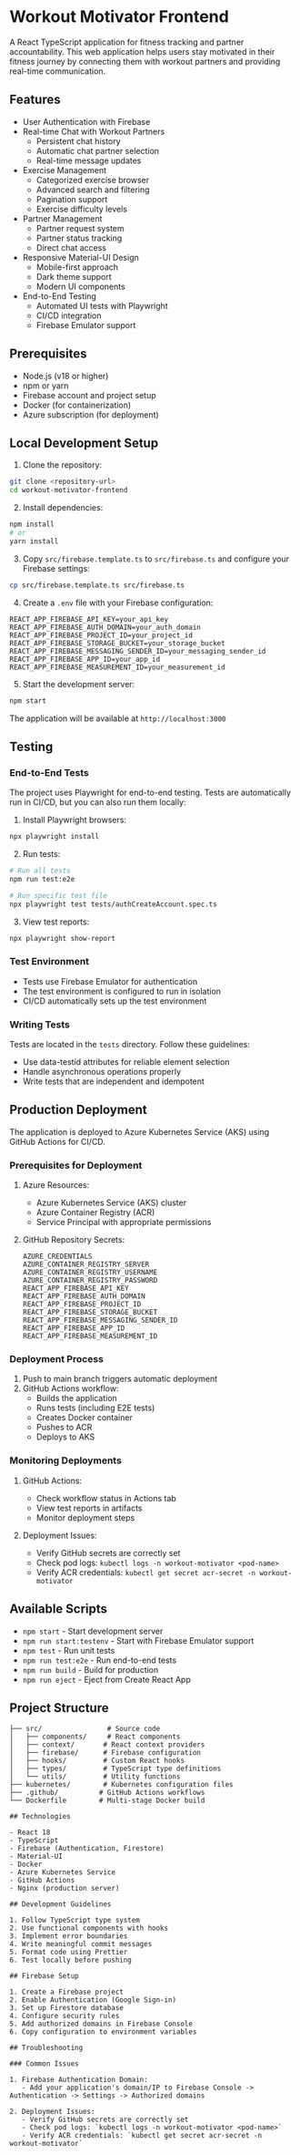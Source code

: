 # Workout Motivator Frontend

A React TypeScript application for fitness tracking and partner accountability. This web application helps users stay motivated in their fitness journey by connecting them with workout partners and providing real-time communication.

## Features

- User Authentication with Firebase
- Real-time Chat with Workout Partners
  - Persistent chat history
  - Automatic chat partner selection
  - Real-time message updates
- Exercise Management
  - Categorized exercise browser
  - Advanced search and filtering
  - Pagination support
  - Exercise difficulty levels
- Partner Management
  - Partner request system
  - Partner status tracking
  - Direct chat access
- Responsive Material-UI Design
  - Mobile-first approach
  - Dark theme support
  - Modern UI components
- End-to-End Testing
  - Automated UI tests with Playwright
  - CI/CD integration
  - Firebase Emulator support

## Prerequisites

- Node.js (v18 or higher)
- npm or yarn
- Firebase account and project setup
- Docker (for containerization)
- Azure subscription (for deployment)

## Local Development Setup

1. Clone the repository:
```bash
git clone <repository-url>
cd workout-motivator-frontend
```

2. Install dependencies:
```bash
npm install
# or
yarn install
```

3. Copy `src/firebase.template.ts` to `src/firebase.ts` and configure your Firebase settings:
```bash
cp src/firebase.template.ts src/firebase.ts
```

4. Create a `.env` file with your Firebase configuration:
```env
REACT_APP_FIREBASE_API_KEY=your_api_key
REACT_APP_FIREBASE_AUTH_DOMAIN=your_auth_domain
REACT_APP_FIREBASE_PROJECT_ID=your_project_id
REACT_APP_FIREBASE_STORAGE_BUCKET=your_storage_bucket
REACT_APP_FIREBASE_MESSAGING_SENDER_ID=your_messaging_sender_id
REACT_APP_FIREBASE_APP_ID=your_app_id
REACT_APP_FIREBASE_MEASUREMENT_ID=your_measurement_id
```

5. Start the development server:
```bash
npm start
```

The application will be available at `http://localhost:3000`

## Testing

### End-to-End Tests

The project uses Playwright for end-to-end testing. Tests are automatically run in CI/CD, but you can also run them locally:

1. Install Playwright browsers:
```bash
npx playwright install
```

2. Run tests:
```bash
# Run all tests
npm run test:e2e

# Run specific test file
npx playwright test tests/authCreateAccount.spec.ts
```

3. View test reports:
```bash
npx playwright show-report
```

### Test Environment

- Tests use Firebase Emulator for authentication
- The test environment is configured to run in isolation
- CI/CD automatically sets up the test environment

### Writing Tests

Tests are located in the `tests` directory. Follow these guidelines:
- Use data-testid attributes for reliable element selection
- Handle asynchronous operations properly
- Write tests that are independent and idempotent

## Production Deployment

The application is deployed to Azure Kubernetes Service (AKS) using GitHub Actions for CI/CD.

### Prerequisites for Deployment

1. Azure Resources:
   - Azure Kubernetes Service (AKS) cluster
   - Azure Container Registry (ACR)
   - Service Principal with appropriate permissions

2. GitHub Repository Secrets:
   ```
   AZURE_CREDENTIALS
   AZURE_CONTAINER_REGISTRY_SERVER
   AZURE_CONTAINER_REGISTRY_USERNAME
   AZURE_CONTAINER_REGISTRY_PASSWORD
   REACT_APP_FIREBASE_API_KEY
   REACT_APP_FIREBASE_AUTH_DOMAIN
   REACT_APP_FIREBASE_PROJECT_ID
   REACT_APP_FIREBASE_STORAGE_BUCKET
   REACT_APP_FIREBASE_MESSAGING_SENDER_ID
   REACT_APP_FIREBASE_APP_ID
   REACT_APP_FIREBASE_MEASUREMENT_ID
   ```

### Deployment Process

1. Push to main branch triggers automatic deployment
2. GitHub Actions workflow:
   - Builds the application
   - Runs tests (including E2E tests)
   - Creates Docker container
   - Pushes to ACR
   - Deploys to AKS

### Monitoring Deployments

1. GitHub Actions:
   - Check workflow status in Actions tab
   - View test reports in artifacts
   - Monitor deployment steps

2. Deployment Issues:
   - Verify GitHub secrets are correctly set
   - Check pod logs: `kubectl logs -n workout-motivator <pod-name>`
   - Verify ACR credentials: `kubectl get secret acr-secret -n workout-motivator`

## Available Scripts

- `npm start` - Start development server
- `npm run start:testenv` - Start with Firebase Emulator support
- `npm test` - Run unit tests
- `npm run test:e2e` - Run end-to-end tests
- `npm run build` - Build for production
- `npm run eject` - Eject from Create React App

## Project Structure

```
├── src/                # Source code
│   ├── components/     # React components
│   ├── context/       # React context providers
│   ├── firebase/      # Firebase configuration
│   ├── hooks/         # Custom React hooks
│   ├── types/         # TypeScript type definitions
│   └── utils/         # Utility functions
├── kubernetes/        # Kubernetes configuration files
├── .github/          # GitHub Actions workflows
└── Dockerfile        # Multi-stage Docker build

## Technologies

- React 18
- TypeScript
- Firebase (Authentication, Firestore)
- Material-UI
- Docker
- Azure Kubernetes Service
- GitHub Actions
- Nginx (production server)

## Development Guidelines

1. Follow TypeScript type system
2. Use functional components with hooks
3. Implement error boundaries
4. Write meaningful commit messages
5. Format code using Prettier
6. Test locally before pushing

## Firebase Setup

1. Create a Firebase project
2. Enable Authentication (Google Sign-in)
3. Set up Firestore database
4. Configure security rules
5. Add authorized domains in Firebase Console
6. Copy configuration to environment variables

## Troubleshooting

### Common Issues

1. Firebase Authentication Domain:
   - Add your application's domain/IP to Firebase Console -> Authentication -> Settings -> Authorized domains

2. Deployment Issues:
   - Verify GitHub secrets are correctly set
   - Check pod logs: `kubectl logs -n workout-motivator <pod-name>`
   - Verify ACR credentials: `kubectl get secret acr-secret -n workout-motivator`
